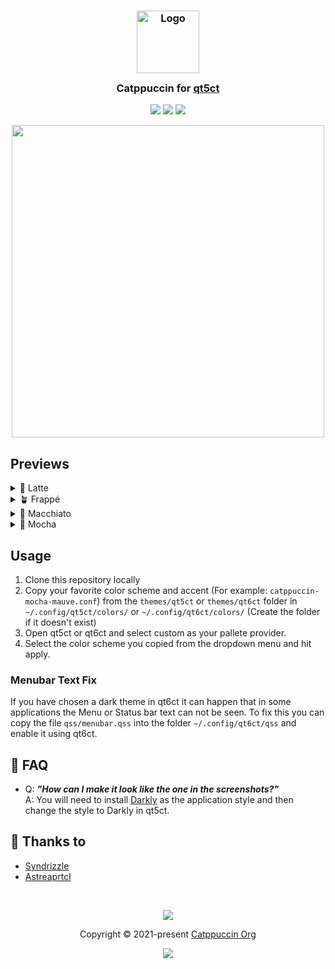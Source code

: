 <h3 align="center">
	<img src="https://raw.githubusercontent.com/catppuccin/catppuccin/main/assets/logos/exports/1544x1544_circle.png" width="100" alt="Logo"/><br/>
	<img src="https://raw.githubusercontent.com/catppuccin/catppuccin/main/assets/misc/transparent.png" height="30" width="0px"/>
	Catppuccin for <a href="https://github.com/desktop-app/qt5ct">qt5ct</a>
	<img src="https://raw.githubusercontent.com/catppuccin/catppuccin/main/assets/misc/transparent.png" height="30" width="0px"/>
</h3>

<p align="center">
	<a href="https://github.com/catppuccin/qt5ct/stargazers"><img src="https://img.shields.io/github/stars/catppuccin/qt5ct?colorA=363a4f&colorB=b7bdf8&style=for-the-badge"></a>
	<a href="https://github.com/catppuccin/qt5ct/issues"><img src="https://img.shields.io/github/issues/catppuccin/qt5ct?colorA=363a4f&colorB=f5a97f&style=for-the-badge"></a>
	<a href="https://github.com/catppuccin/qt5ct/contributors"><img src="https://img.shields.io/github/contributors/catppuccin/qt5ct?colorA=363a4f&colorB=a6da95&style=for-the-badge"></a>
</p>

<p align="center">
	<img width=500 src="assets/preview.png"/>
</p>

## Previews

<details>
<summary>🌻 Latte</summary>
<img width=500 src="assets/latte.png"/> 
</details>
<details>
<summary>🪴 Frappé</summary>
<img width=500 src="assets/frappe.png"/> 
</details>
<details>
<summary>🌺 Macchiato</summary>
<img width=500 src="assets/macchiato.png"/> 
</details>
<details>
<summary>🌿 Mocha</summary>
<img width=500 src="assets/mocha.png"/> 
</details>

## Usage

1. Clone this repository locally
2. Copy your favorite color scheme and accent (For example: `catppuccin-mocha-mauve.conf`) from the `themes/qt5ct` or `themes/qt6ct` folder in `~/.config/qt5ct/colors/` or `~/.config/qt6ct/colors/` (Create the folder if it doesn't exist)
3. Open qt5ct or qt6ct and select custom as your pallete provider.
4. Select the color scheme you copied from the dropdown menu and hit apply.

### Menubar Text Fix

If you have chosen a dark theme in qt6ct it can happen that in some applications the Menu or Status bar text can not be seen.
To fix this you can copy the file `qss/menubar.qss` into the folder `~/.config/qt6ct/qss` and enable it using qt6ct.

## 🙋 FAQ

- Q: **_"How can I make it look like the one in the screenshots?"_**\
  A: You will need to install [Darkly](https://github.com/Bali10050/Darkly) as the application style and then change the style to Darkly in qt5ct.

## 💝 Thanks to

- [Syndrizzle](https://github.com/syndrizzle)
- [Astreaprtcl](https://github.com/astreaprtcl)

&nbsp;

<p align="center">
	<img src="https://raw.githubusercontent.com/catppuccin/catppuccin/main/assets/footers/gray0_ctp_on_line.svg?sanitize=true" />
</p>

<p align="center">
	Copyright &copy; 2021-present <a href="https://github.com/catppuccin" target="_blank">Catppuccin Org</a>
</p>

<p align="center">
	<a href="https://github.com/catppuccin/catppuccin/blob/main/LICENSE"><img src="https://img.shields.io/static/v1.svg?style=for-the-badge&label=License&message=MIT&logoColor=d9e0ee&colorA=363a4f&colorB=b7bdf8"/></a>
</p>
